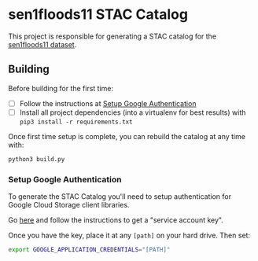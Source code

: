 # sen1floods11 STAC Catalog

This project is responsible for generating a STAC catalog for the [sen1floods11 dataset](https://github.com/cloudtostreet/Sen1Floods11).

## Building

Before building for the first time:

- [ ] Follow the instructions at [Setup Google Authentication](#setup-google-authentication)
- [ ] Install all project dependencies (into a virtualenv for best results) with `pip3 install -r requirements.txt`

Once first time setup is complete, you can rebuild the catalog at any time with:

```bash
python3 build.py
```

### Setup Google Authentication

To generate the STAC Catalog you'll need to setup authentication for Google Cloud Storage client libraries. 

Go [here](https://cloud.google.com/storage/docs/reference/libraries#setting_up_authentication) and follow the instructions to get a "service account key".

Once you have the key, place it at any `[path]` on your hard drive. Then set:

```bash
export GOOGLE_APPLICATION_CREDENTIALS="[PATH]"
```
